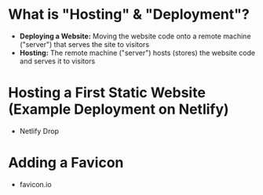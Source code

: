 # What is "Hosting" & "Deployment"?
- **Deploying a Website:** Moving the website code onto a remote machine ("server") that serves the site to visitors
- **Hosting:** The remote machine ("server") hosts (stores) the website code and serves it to visitors
# Hosting a First Static Website (Example Deployment on Netlify)
- Netlify Drop
# Adding a Favicon
- favicon.io
